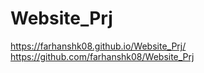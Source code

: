 # Website_Prj
https://farhanshk08.github.io/Website_Prj/
https://github.com/farhanshk08/Website_Prj
